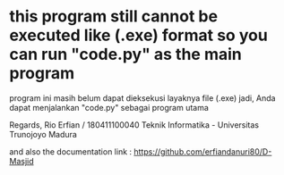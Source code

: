 this program still cannot be executed like (.exe) format
so you can run "code.py" as the main program
=======================================================
program ini masih belum dapat dieksekusi layaknya file (.exe)
jadi, Anda dapat menjalankan "code.py" sebagai program utama

Regards, 
Rio Erfian / 180411100040
Teknik Informatika - Universitas Trunojoyo Madura

and also the documentation link : https://github.com/erfiandanuri80/D-Masjid
